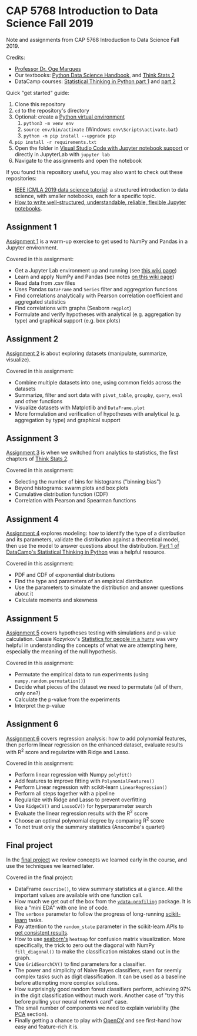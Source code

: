 # CAP 5768 Introduction to Data Science Fall 2019
<!-- markdownlint-disable MD033 -->

Note and assignments from CAP 5768 Introduction to Data Science Fall 2019.

Credits:

* [Professor Dr. Oge Marques](https://www.ogemarques.com/)
* Our textbooks: [Python Data Science Handbook](https://colab.research.google.com/github/jakevdp/PythonDataScienceHandbook/blob/master/notebooks/Index.ipynb#scrollTo=sr_2etKoQWhh), and [Think Stats 2](https://greenteapress.com/thinkstats2/thinkstats2.pdf)
* DataCamp courses: [Statistical Thinking in Python part 1](https://www.datacamp.com/courses/statistical-thinking-in-python-part-1) and [part 2](https://www.datacamp.com/courses/statistical-thinking-in-python-part-2)

Quick "get started" guide:

1. Clone this repository
2. `cd` to the repository's directory
3. Optional: create a [Python virtual environment](https://docs.python.org/3/tutorial/venv.html)
    1. `python3 -m venv env`
    2. `source env/bin/activate` (Windows: `env\Scripts\activate.bat`)
    3. `python -m pip install --upgrade pip`
4. `pip install -r requirements.txt`
5. Open the folder in [Visual Studio Code with Jupyter notebook support](https://code.visualstudio.com/docs/datascience/jupyter-notebooks) or directly in JupyterLab with `jupyter lab`
6. Navigate to the assignments and open the notebook

If you found this repository useful, you may also want to check out these repositories:

* [IEEE ICMLA 2019 data science tutorial](https://github.com/fau-masters-collected-works-cgarbin/ieee-icmla-2019-data-science-tutorial): a structured introduction to data science, with smaller notebooks, each for a specific topic.
* [How to write well-structured, understandable, reliable, flexible Jupyter notebooks](https://github.com/fau-masters-collected-works-cgarbin/writing-good-jupyter-notebooks).

## Assignment 1

[Assignment 1](./assignment1) is a warm-up exercise to get used to NumPy and Pandas in a Jupyter environment.

Covered in this assignment:

* Get a Jupyter Lab environment up and running (see [this wiki page](https://github.com/fau-masters-collected-works-cgarbin/cap5768-introduction-to-data-science/wiki/Minimalist-JupyterLab-setup-with-a-handful-of-extensions))
* Learn and apply NumPy and Pandas (see notes [on this wiki page](https://github.com/fau-masters-collected-works-cgarbin/cap5768-introduction-to-data-science/wiki/Notes-from-Python-Data-Science-Handbook))
* Read data from .csv files
* Uses Pandas `DataFrame` and `Series` filter and aggregation functions
* Find correlations analytically with Pearson correlation coefficient and aggregated statistics
* Find correlations with graphs (Seaborn `regplot`)
* Formulate and verify hypotheses with analytical (e.g. aggregation by type) and graphical support (e.g. box plots)

## Assignment 2

[Assignment 2](./assignment2) is about exploring datasets (manipulate, summarize, visualize).

Covered in this assignment:

* Combine multiple datasets into one, using common fields across the datasets
* Summarize, filter and sort data with `pivot_table`, `groupby`, `query`, `eval` and other functions
* Visualize datasets with Matplotlib and `DataFrame.plot`
* More formulation and verification of hypotheses with analytical (e.g. aggregation by type) and graphical support

## Assignment 3

[Assignment 3](./assignment3) is when we switched from analytics to statistics, the first chapters of [Think Stats 2](https://greenteapress.com/wp/think-stats-2e/).

Covered in this assignment:

* Selecting the number of bins for histograms ("binning bias")
* Beyond histograms: swarm plots and box plots
* Cumulative distribution function (CDF)
* Correlation with Pearson and Spearman functions

## Assignment 4

[Assignment 4](./assignment4) explores modeling: how to identify the type of a distribution and its parameters, validate the distribution against a theoretical model, then use the model to answer questions about the distribution. [Part 1 of DataCamp's Statistical Thinking in Python](https://www.datacamp.com/courses/statistical-thinking-in-python-part-1) was a helpful resource.

Covered in this assignment:

* PDF and CDF of exponential distributions
* Find the type and parameters of an empirical distribution
* Use the parameters to simulate the distribution and answer questions about it
* Calculate moments and skewness

## Assignment 5

[Assignment 5](./assignment5) covers hypotheses testing with simulations and p-value calculation. Cassie Kozyrkov's [Statistics for people in a hurry](https://towardsdatascience.com/statistics-for-people-in-a-hurry-a9613c0ed0b) was very helpful in understanding the concepts of what we are attempting here, especially the meaning of the null hypothesis.

Covered in this assignment:

* Permutate the empirical data to run experiments (using `numpy.random.permutation()`)
* Decide what pieces of the dataset we need to permutate (all of them, only one?)
* Calculate the p-value from the experiments
* Interpret the p-value

## Assignment 6

[Assignment 6](./assignment6) covers regression analysis: how to add polynomial features, then perform linear regression on the enhanced dataset, evaluate results with R<sup>2</sup> score and regularize with Ridge and Lasso.

Covered in this assignment:

* Perform linear regression with Numpy `polyfit()`
* Add features to improve fitting with `PolynomialFeatures()`
* Perform Linear regression with scikit-learn `LinearRegression()`
* Perform all steps together with a pipeline
* Regularize with Ridge and Lasso to prevent overfitting
* Use `RidgeCV()` and `LassoCV()` for hyperparameter search
* Evaluate the linear regression results with the R<sup>2</sup> score
* Choose an optimal polynomial degree by comparing R<sup>2</sup> score
* To not trust only the summary statistics (Anscombe's quartet)

## Final project

In the [final project](./final-project) we review concepts we learned early in the course,
and use the techniques we learned later.

Covered in the final project:

* DataFrame `describe()`, to view summary statistics at a glance. All the important values are available with one function call.
* How much we get out of the box from the [`ydata-profiling`](https://ydata-profiling.ydata.ai/docs/master/) package. It is like a "mini EDA" with one line of code.
* The `verbose` parameter to follow the progress of long-running [scikit-learn](https://scikit-learn.org/stable/) tasks.
* Pay attention to the `random_state` parameter in the scikit-learn APIs to [get consistent results](https://scikit-learn.org/stable/common_pitfalls.html#randomness).
* How to use [seaborn's](https://seaborn.pydata.org/) `heatmap` for confusion matrix visualization. More specifically, the trick to zero out the diagonal with NumPy `fill_diagonal()` to make the classification mistakes stand out in the graph.
* Use `GridSearchCV()` to find parameters for a classifier.
* The power and simplicity of Naive Bayes classifiers, even for seemly complex tasks such as digit classification. It can be used as a baseline before attempting more complex solutions.
* How surprisingly good random forest classifiers perform, achieving 97% in the digit classification without much work. Another case of "try this before pulling your neural network card" case.
* The small number of components we need to explain variability (the [PCA](https://stats.stackexchange.com/a/140579/378025) section).
* Finally getting a chance to play with [OpenCV](https://opencv.org/) and see first-hand how easy and feature-rich it is.
